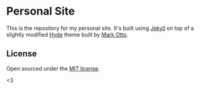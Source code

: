 # Personal Site

This is the repository for my personal site. It's built using [Jekyll](http://jekyllrb.com) on top of a slightly modified  [Hyde]() theme built by [Mark Otto](https://github.com/mdo).  


## License

Open sourced under the [MIT license](LICENSE.md).

<3
